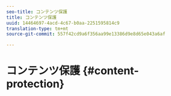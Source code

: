 ```yaml
---
seo-title: コンテンツ保護
title: コンテンツ保護
uuid: 14464697-4acd-4c67-b0aa-2251595814c9
translation-type: tm+mt
source-git-commit: 557f42cd9a6f356aa99e13386d9e8d65e043a6af

---
```



# コンテンツ保護 {#content-protection}
